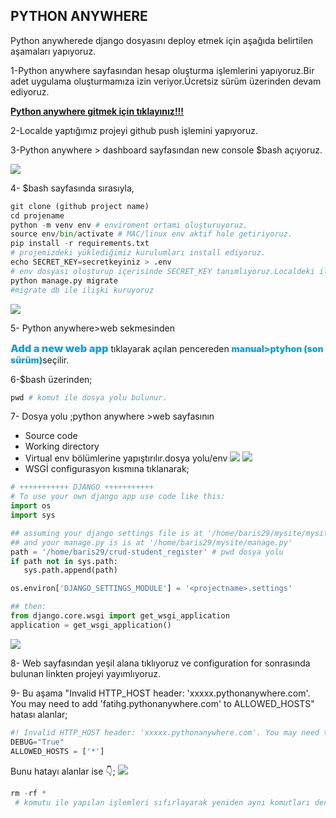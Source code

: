 
## PYTHON ANYWHERE

Python anywherede django dosyasını deploy etmek için aşağıda belirtilen aşamaları yapıyoruz.

1-Python anywhere sayfasından hesap oluşturma işlemlerini yapıyoruz.Bir adet uygulama oluşturmamıza izin veriyor.Ücretsiz sürüm üzerinden devam ediyoruz.

**[Python anywhere gitmek için tıklayınız!!!](https://www.pythonanywhere.com/login/)**

2-Localde yaptığımız projeyi github push işlemini yapıyoruz.

3-Python anywhere > dashboard sayfasından new console $bash açıyoruz.

![](https://cdn-images-1.medium.com/max/1600/1%2AR33UyBBExRijmTvjIsnJZA.png)


4- $bash sayfasında sırasıyla,

```python
git clone (github project name)
cd projename
python -m venv env # enviroment ortamı oluşturuyoruz.
source env/bin/activate # MAC/linux env aktif hale getiriyoruz.
pip install -r requirements.txt 
# projemizdeki yüklediğimiz kurulumları install ediyoruz.
echo SECRET_KEY=secretkeyiniz > .env 
# env dosyası oluşturup içerisinde SECRET_KEY tanımlıyoruz.Localdeki ile aynı olmak zorunda değildir.
python manage.py migrate 
#migrate db ile ilişki kuruyoruz
```
![](https://cdn-images-1.medium.com/max/1600/1%2AaHGYfXJmwql46L3-5MHV3g.png)

5- Python anywhere>web sekmesinden <h3 style="color:#20A0D7;font-weight:900;display:inline">Add a new web app</h3> tıklayarak açılan pencereden  <span style="color:#20A0D7;font-weight:900">manual>ptyhon (son sürüm)</span>seçilir.

6-$bash üzerinden;

```py
pwd # komut ile dosya yolu bulunur.
```
7- Dosya yolu ;python anywhere >web sayfasının
 - Source code
 - Working directory
 - Virtual env bölümlerine yapıştırılır.dosya yolu/env
![](https://cdn-images-1.medium.com/max/1600/1%2ApWeVJMgYo34_OBBtBcfVNA.png)
![](https://cdn-images-1.medium.com/max/1600/1%2AeOEa98ro5Z6hGacbLfMGEg.png)
 - WSGİ configurasyon kısmına tıklanarak;
 ```py
# +++++++++++ DJANGO +++++++++++
# To use your own django app use code like this:
import os
import sys

## assuming your django settings file is at '/home/baris29/mysite/mysite/settings.py'
## and your manage.py is is at '/home/baris29/mysite/manage.py'
path = '/home/baris29/crud-student_register' # pwd dosya yolu
if path not in sys.path:
    sys.path.append(path)

os.environ['DJANGO_SETTINGS_MODULE'] = '<projectname>.settings'

## then:
from django.core.wsgi import get_wsgi_application
application = get_wsgi_application()
 ```
![](https://cdn-images-1.medium.com/max/1600/1%2AKAhgx6m0RMfbhVuhCuJZeA.png)
 
 8- Web sayfasından yeşil alana tıklıyoruz ve configuration for sonrasında bulunan linkten projeyi yayımlıyoruz.

 9- Bu aşama "Invalid HTTP_HOST header: 'xxxxx.pythonanywhere.com'. You may need to add 'fatihg.pythonanywhere.com' to ALLOWED_HOSTS" hatası alanlar;  

```py
#! Invalid HTTP_HOST header: 'xxxxx.pythonanywhere.com'. You may need to add 'fatihg.pythonanywhere.com' to ALLOWED_HOSTS.
DEBUG="True"
ALLOWED_HOSTS = ['*']
```
Bunu hatayı alanlar ise 👇; 
![](https://cdn-images-1.medium.com/max/1600/1%2Ao_GnRfxP7Ci-pcH6eYG7Qw.png)

```py
rm -rf *
 # komutu ile yapılan işlemleri sıfırlayarak yeniden aynı komutları denemeleri gerekmektedir.
```

